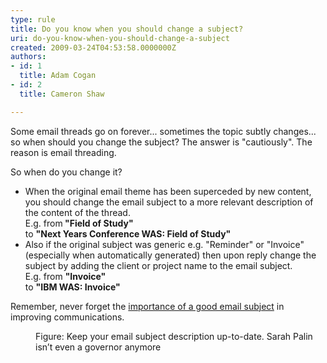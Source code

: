 ```yaml
---
type: rule
title: Do you know when you should change a subject?
uri: do-you-know-when-you-should-change-a-subject
created: 2009-03-24T04:53:58.0000000Z
authors:
- id: 1
  title: Adam Cogan
- id: 2
  title: Cameron Shaw

---
```




<span class='intro'> 
  <p>Some email threads go on forever... sometimes the topic subtly changes... so when should you change the subject? The answer is &quot;cautiously&quot;. The reason is email threading.</p>
 </span>

<p>So when do you change it?</p><ul><li>When the original email theme has been superceded by new content, you should change the email subject to a more relevant description of the content of the thread.<br> E.g. from<strong> &quot;Field of Study&quot;</strong><br> to 
      <strong>&quot;Next Years Conference WAS&#58; Field of Study&quot;</strong></li><li>Also if the original subject was generic e.g. &quot;Reminder&quot; or &quot;Invoice&quot; (especially when automatically generated) then upon reply change the subject by adding the client or project name to the email subject.<br> E.g. from 
      <strong>&quot;Invoice&quot;</strong><br> to 
      <strong>&quot;IBM WAS&#58; Invoice&quot;</strong></li></ul><p>Remember, never forget the 
   <span>
      <a title="Realize the Importance of a Good Email Subject" href="/Pages/ImportanceOfAGoodSubject.aspx">importance of a good email subject</a></span> in improving communications.</p><dl class="image"><dt><img src="/PublishingImages/SarahPalin.jpg" alt="" /></dt><dd>Figure&#58; Keep your email subject description up-to-date. Sarah Palin isn’t even a governor anymore</dd></dl>​ 


